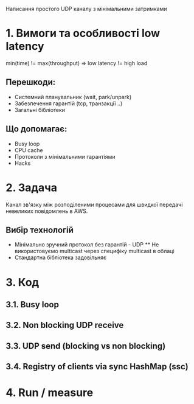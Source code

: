 Написання простого UDP каналу з мінімальними затримками

# 1. Вимоги та особливості low latency

min(time) != max(throughput)  =>  low latency != high load

## Перешкоди:

- Системний планувальник (wait, park/unpark)
- Забезпечення гарантій (tcp, транзакції ..)
- Загальні бібліотеки

## Що допомагає:

- Busy loop
- CPU cache
- Протоколи з мінімальними гарантіями
- Hacks

# 2. Задача

Канал зв'язку між розподіленими процесами для швидкої передачі невеликих повідомлень в AWS.

## Вибір технологій

- Мінімально зручний протокол без гарантій - UDP
** Не використовуємо multicast через специфіку multicast в облаці
- Стандартна бібліотека задовільняє

# 3. Код

## 3.1. Busy loop
## 3.2. Non blocking UDP receive
## 3.3. UDP send (blocking vs non blocking)
## 3.4. Registry of clients via sync HashMap (ssc)

# 4. Run / measure
